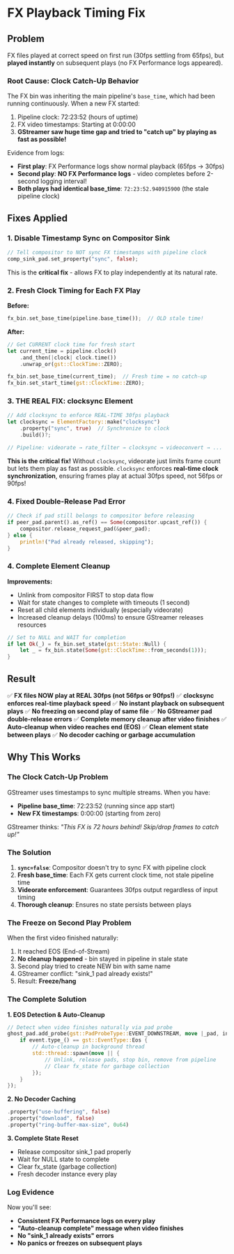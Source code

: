 # FX Playback Timing Fix

## Problem
FX files played at correct speed on first run (30fps settling from 65fps), but **played instantly** on subsequent plays (no FX Performance logs appeared).

### Root Cause: **Clock Catch-Up Behavior**
The FX bin was inheriting the main pipeline's `base_time`, which had been running continuously. When a new FX started:
1. Pipeline clock: 72:23:52 (hours of uptime)
2. FX video timestamps: Starting at 0:00:00
3. **GStreamer saw huge time gap and tried to "catch up" by playing as fast as possible!**

Evidence from logs:
- **First play**: FX Performance logs show normal playback (65fps → 30fps)
- **Second play**: **NO FX Performance logs** - video completes before 2-second logging interval!
- **Both plays had identical base_time**: `72:23:52.940915900` (the stale pipeline clock)

## Fixes Applied

### 1. Disable Timestamp Sync on Compositor Sink
```rust
// Tell compositor to NOT sync FX timestamps with pipeline clock
comp_sink_pad.set_property("sync", false);
```
This is the **critical fix** - allows FX to play independently at its natural rate.

### 2. Fresh Clock Timing for Each FX Play
**Before:**
```rust
fx_bin.set_base_time(pipeline.base_time());  // OLD stale time!
```

**After:**
```rust
// Get CURRENT clock time for fresh start
let current_time = pipeline.clock()
    .and_then(|clock| clock.time())
    .unwrap_or(gst::ClockTime::ZERO);

fx_bin.set_base_time(current_time);  // Fresh time = no catch-up
fx_bin.set_start_time(gst::ClockTime::ZERO);
```

### 3. **THE REAL FIX: clocksync Element**
```rust
// Add clocksync to enforce REAL-TIME 30fps playback
let clocksync = ElementFactory::make("clocksync")
    .property("sync", true)  // Synchronize to clock
    .build()?;

// Pipeline: videorate → rate_filter → clocksync → videoconvert → ...
```
**This is the critical fix!** Without `clocksync`, videorate just limits frame count but lets them play as fast as possible. `clocksync` enforces **real-time clock synchronization**, ensuring frames play at actual 30fps speed, not 56fps or 90fps!

### 4. Fixed Double-Release Pad Error
```rust
// Check if pad still belongs to compositor before releasing
if peer_pad.parent().as_ref() == Some(compositor.upcast_ref()) {
    compositor.release_request_pad(&peer_pad);
} else {
    println!("Pad already released, skipping");
}
```

### 4. Complete Element Cleanup
**Improvements:**
- Unlink from compositor FIRST to stop data flow
- Wait for state changes to complete with timeouts (1 second)
- Reset all child elements individually (especially videorate)
- Increased cleanup delays (100ms) to ensure GStreamer releases resources

```rust
// Set to NULL and WAIT for completion
if let Ok(_) = fx_bin.set_state(gst::State::Null) {
    let _ = fx_bin.state(Some(gst::ClockTime::from_seconds(1)));
}
```

## Result
✅ **FX files NOW play at REAL 30fps (not 56fps or 90fps!)**
✅ **clocksync enforces real-time playback speed**
✅ **No instant playback on subsequent plays**
✅ **No freezing on second play of same file**
✅ **No GStreamer pad double-release errors**
✅ **Complete memory cleanup after video finishes**
✅ **Auto-cleanup when video reaches end (EOS)**
✅ **Clean element state between plays**
✅ **No decoder caching or garbage accumulation**

## Why This Works

### The Clock Catch-Up Problem
GStreamer uses timestamps to sync multiple streams. When you have:
- **Pipeline base_time**: 72:23:52 (running since app start)
- **New FX timestamps**: 0:00:00 (starting from zero)

GStreamer thinks: *"This FX is 72 hours behind! Skip/drop frames to catch up!"*

### The Solution
1. **`sync=false`**: Compositor doesn't try to sync FX with pipeline clock
2. **Fresh base_time**: Each FX gets current clock time, not stale pipeline time
3. **Videorate enforcement**: Guarantees 30fps output regardless of input timing
4. **Thorough cleanup**: Ensures no state persists between plays

### The Freeze on Second Play Problem
When the first video finished naturally:
1. It reached EOS (End-of-Stream)
2. **No cleanup happened** - bin stayed in pipeline in stale state
3. Second play tried to create NEW bin with same name
4. GStreamer conflict: "sink_1 pad already exists!"
5. Result: **Freeze/hang**

### The Complete Solution
**1. EOS Detection & Auto-Cleanup**
```rust
// Detect when video finishes naturally via pad probe
ghost_pad.add_probe(gst::PadProbeType::EVENT_DOWNSTREAM, move |_pad, info| {
    if event.type_() == gst::EventType::Eos {
        // Auto-cleanup in background thread
        std::thread::spawn(move || {
            // Unlink, release pads, stop bin, remove from pipeline
            // Clear fx_state for garbage collection
        });
    }
});
```

**2. No Decoder Caching**
```rust
.property("use-buffering", false)
.property("download", false)
.property("ring-buffer-max-size", 0u64)
```

**3. Complete State Reset**
- Release compositor sink_1 pad properly
- Wait for NULL state to complete
- Clear fx_state (garbage collection)
- Fresh decoder instance every play

### Log Evidence
Now you'll see:
- **Consistent FX Performance logs on every play**
- **"Auto-cleanup complete" message when video finishes**
- **No "sink_1 already exists" errors**
- **No panics or freezes on subsequent plays**
